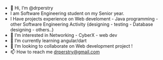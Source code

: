 - 👋 Hi, I’m @drperstry
- I am Software Engineering student on my Senior year.
- I Have projects experience on Web develoment - Java programming - other Software Engineering Activity {designing - testing - Database designing - others..}
- 👀 I’m interested in Networking - CyberX - web dev
- 🌱 I’m currently learning angular/dart
- 💞️ I’m looking to collaborate on Web development project !
- 📫 How to reach me drperstry@gmail.com
